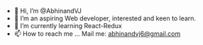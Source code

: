 - 👋 Hi, I’m @AbhinandVJ
- 👀 I’m an aspiring Web developer, interested and keen to learn.
- 🌱 I’m currently learning React-Redux
- 📫 How to reach me ... Mail me: abhinandvj6@gmail.com 

<!---
AbhinandVJ6/AbhinandVJ6 is a ✨ special ✨ repository because its `README.md` (this file) appears on your GitHub profile.
You can click the Preview link to take a look at your changes.
--->
